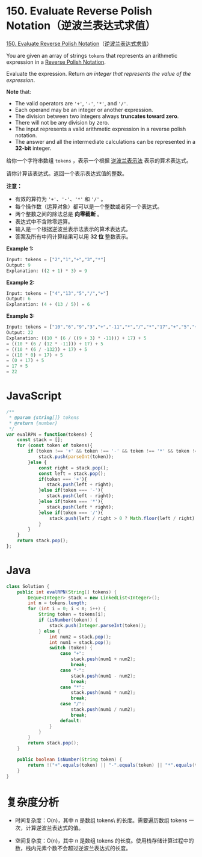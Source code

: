 # 150. Evaluate Reverse Polish Notation（逆波兰表达式求值）

[150. Evaluate Reverse Polish Notation](https://leetcode.com/problems/evaluate-reverse-polish-notation/)（[逆波兰表达式求值](https://leetcode.cn/problems/evaluate-reverse-polish-notation/)）

You are given an array of strings `tokens`​ that represents an arithmetic expression in a [Reverse Polish Notation](http://en.wikipedia.org/wiki/Reverse_Polish_notation).

Evaluate the expression. Return *an integer that represents the value of the expression*.

**Note** that:

* The valid operators are `'+'`​, `'-'`​, `'*'`​, and `'/'`​.
* Each operand may be an integer or another expression.
* The division between two integers always **truncates toward zero**.
* There will not be any division by zero.
* The input represents a valid arithmetic expression in a reverse polish notation.
* The answer and all the intermediate calculations can be represented in a **32-bit** integer.

给你一个字符串数组 `tokens`​ ，表示一个根据 [逆波兰表示法](https://baike.baidu.com/item/%E9%80%86%E6%B3%A2%E5%85%B0%E5%BC%8F/128437) 表示的算术表达式。

请你计算该表达式。返回一个表示表达式值的整数。

**注意：**

* 有效的算符为 `'+'`​、`'-'`​、`'*'`​ 和 `'/'`​ 。
* 每个操作数（运算对象）都可以是一个整数或者另一个表达式。
* 两个整数之间的除法总是 **向零截断** 。
* 表达式中不含除零运算。
* 输入是一个根据逆波兰表示法表示的算术表达式。
* 答案及所有中间计算结果可以用 **32 位** 整数表示。

**Example 1:**

```python
Input: tokens = ["2","1","+","3","*"]
Output: 9
Explanation: ((2 + 1) * 3) = 9
```

**Example 2:**

```python
Input: tokens = ["4","13","5","/","+"]
Output: 6
Explanation: (4 + (13 / 5)) = 6
```

**Example 3:**

```python
Input: tokens = ["10","6","9","3","+","-11","*","/","*","17","+","5","+"]
Output: 22
Explanation: ((10 * (6 / ((9 + 3) * -11))) + 17) + 5
= ((10 * (6 / (12 * -11))) + 17) + 5
= ((10 * (6 / -132)) + 17) + 5
= ((10 * 0) + 17) + 5
= (0 + 17) + 5
= 17 + 5
= 22
```

# JavaScript

```javascript
/**
 * @param {string[]} tokens
 * @return {number}
 */
var evalRPN = function(tokens) {
    const stack = [];
    for (const token of tokens){
        if (token !== '+' && token !== '-' && token !== '*' && token !== '/' ){
            stack.push(parseInt(token));
        }else {
            const right = stack.pop();
            const left = stack.pop();
            if(token === '+'){
               stack.push(left + right);
            }else if(token === '-'){
               stack.push(left - right);
            }else if(token === '*'){
               stack.push(left * right);
            }else if(token === '/'){
                stack.push(left / right > 0 ? Math.floor(left / right) : Math.ceil(left / right));
            }
        }
    }
    return stack.pop();
};
```

# Java

```java
class Solution {
    public int evalRPN(String[] tokens) {
        Deque<Integer> stack = new LinkedList<Integer>();
        int n = tokens.length;
        for (int i = 0; i < n; i++) {
            String token = tokens[i];
            if (isNumber(token)) {
                stack.push(Integer.parseInt(token));
            } else {
                int num2 = stack.pop();
                int num1 = stack.pop();
                switch (token) {
                    case "+":
                        stack.push(num1 + num2);
                        break;
                    case "-":
                        stack.push(num1 - num2);
                        break;
                    case "*":
                        stack.push(num1 * num2);
                        break;
                    case "/":
                        stack.push(num1 / num2);
                        break;
                    default:
                }
            }
        }
        return stack.pop();
    }

    public boolean isNumber(String token) {
        return !("+".equals(token) || "-".equals(token) || "*".equals(token) || "/".equals(token));
    }
}
```

# 复杂度分析

* 时间复杂度：O(n)，其中 n 是数组 tokens\ 的长度。需要遍历数组 tokens 一次，计算逆波兰表达式的值。

* 空间复杂度：O(n)，其中 n 是数组 tokens 的长度。使用栈存储计算过程中的数，栈内元素个数不会超过逆波兰表达式的长度。

‍
